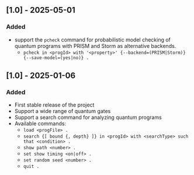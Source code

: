 ## [1.0] - 2025-05-01

### Added
- support the `pcheck` command for probabilistic model checking of quantum programs with PRISM and Storm as alternative backends.
    + `pcheck in <progId> with '<property>' {--backend=(PRISM|Storm)} {--save-model=(yes|no)} .` 

## [1.0] - 2025-01-06

### Added

- First stable release of the project
- Support a wide range of quantum gates
- Support a search command for analyzing quantum programs
- Available commands:
    + `load <progFile> .`
    + `search {[ bound {, depth} ]} in <progId> with <searchType> such that <condition> .`
    + `show path <number> .`
    + `set show timing <on|off> .`
    + `set random seed <number> .`
    + `quit .`
